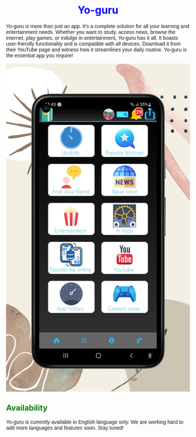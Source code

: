 <!-- Yo-guru: Your Ultimate Learning and Entertainment App -->

  <style>
    /* Add some style to your page */
    h1 {
      text-align: center;
      color: blue;
    }
    h2 {
      color: green;
    }
    p {
      font-family: Arial, sans-serif;
    }
  </style>
</head>
<body>
  <h1>Yo-guru</h1>
  <p>Yo-guru is more than just an app. It’s a complete solution for all your learning and entertainment needs. Whether you want to study, access news, browse the internet, play games, or indulge in entertainment, Yo-guru has it all. It boasts user-friendly functionality and is compatible with all devices. Download it from their YouTube page and witness how it streamlines your daily routine. Yo-guru is the essential app you require!</p>
  <img src="20231206_000812_0000.png" alt="Yo-guru logo">
  <h2>Availability</h2>
  <p>Yo-guru is currently available in English language only. We are working hard to add more languages and features soon. Stay tuned!</p>
</body>
</html>

